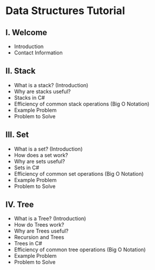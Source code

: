# Data Structures Tutorial
## I. Welcome
* Introduction
* Contact Information
## II. Stack
* What is a stack? (Introduction)
* Why are stacks useful?
* Stacks in C#
* Efficiency of common stack operations (Big O Notation)
* Example Problem
* Problem to Solve
## III. Set
* What is a set? (Introduction)
* How does a set work?
* Why are sets useful?
* Sets in C#
* Efficiency of common set operations (Big O Notation)
* Example Problem
* Problem to Solve
## IV. Tree
* What is a Tree? (Introduction)
* How do Trees work?
* Why are Trees useful?
* Recursion and Trees
* Trees in C#
* Efficiency of common tree operations (Big O Notation)
* Example Problem
* Problem to Solve